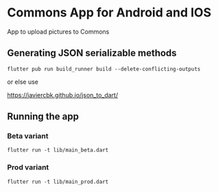 # Commons App for Android and IOS

App to upload pictures to Commons

## Generating JSON serializable methods

```
flutter pub run build_runner build --delete-conflicting-outputs
```

or else use 

https://javiercbk.github.io/json_to_dart/

## Running the app

### Beta variant

```
flutter run -t lib/main_beta.dart
```

### Prod variant

```
flutter run -t lib/main_prod.dart
```

